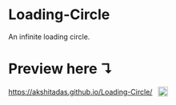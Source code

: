 # Loading-Circle
An infinite loading circle.
# Preview here ↴
https://akshitadas.github.io/Loading-Circle/ &ensp;<sub><img src="https://slackmojis.com/emojis/7043-loading/download" width="20" height="20"></sub>

